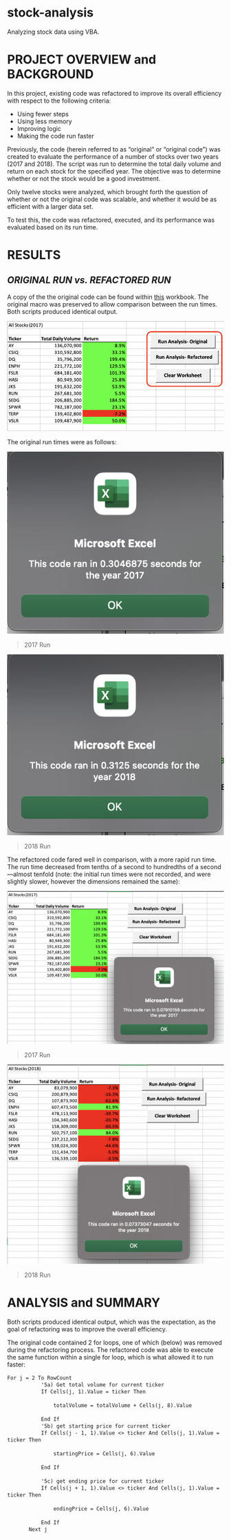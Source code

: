 # stock-analysis
Analyzing stock data using VBA.

# **PROJECT OVERVIEW and BACKGROUND**

In this project, existing code was refactored to improve its overall efficiency with respect to the following criteria:

 * Using fewer steps
 * Using less memory
 * Improving logic
 * Making the code run faster

Previously, the code (herein referred to as “original” or “original code”) was created to evaluate the performance of a number of stocks over two years (2017 and 2018). The script was run to determine the total daily volume and return on each stock for the specified year. The objective was to determine whether or not the stock would be a good investment.

Only twelve stocks were analyzed, which brought forth the question of whether or not the original code was scalable, and whether it would be as efficient with a larger data set.

To test this, the code was refactored, executed, and its performance was evaluated based on its run time.


# **RESULTS**


## *ORIGINAL RUN vs. REFACTORED RUN*

A copy of the the original code can be found within [this](https://github.com/farwaali08/stock-analysis/blob/9e81832873fdbd20887042147662163c80a0ce3d/VBA_CHALLENGE1.xlsm) workbook. The original macro was preserved to allow comparison between the run times. Both scripts produced identical output. 


![alt text](https://github.com/farwaali08/stock-analysis/blob/2c4ad067613482c7dcfa3ba78df20c05d798d72f/Stock_Analysis.png)


The original run times were as follows:

![alt text](https://github.com/farwaali08/stock-analysis/blob/6d35b88fe9c31036bfc4a7c05df6124c4ff8b27e/2017_original.png)

> 2017 Run


![alt text](https://github.com/farwaali08/stock-analysis/blob/998e0451279473d25c6aae2416c0fcc34890dfc3/2018_original.png)

> 2018 Run


The refactored code fared well in comparison, with a more rapid run time. The run time decreased from tenths of a second to hundredths of a second—almost tenfold (note: the initial run times were not recorded, and were slightly slower, however the dimensions remained the same):


![alt text](https://github.com/farwaali08/stock-analysis/blob/ce74a25775776ab55f5607f06ae93c8efcc97ec2/VBA_Challenge_2017.png)
> 2017 Run


![alt text](https://github.com/farwaali08/stock-analysis/blob/cf5af9aabf46eaa8ab0d8d66697dde8f8af939df/VBA_Challenge_2018.png)
> 2018 Run



# **ANALYSIS and SUMMARY**


Both scripts produced identical output, which was the expectation, as the goal of refactoring was to improve the overall efficiency. 

The original code contained 2 for loops, one of which (below) was removed during the refactoring process. The refactored code was able to execute the same function within a single for loop, which is what allowed it to run faster:

```
For j = 2 To RowCount
           '5a) Get total volume for current ticker
           If Cells(j, 1).Value = ticker Then

               totalVolume = totalVolume + Cells(j, 8).Value

           End If
           '5b) get starting price for current ticker
           If Cells(j - 1, 1).Value <> ticker And Cells(j, 1).Value = ticker Then

               startingPrice = Cells(j, 6).Value

           End If

           '5c) get ending price for current ticker
           If Cells(j + 1, 1).Value <> ticker And Cells(j, 1).Value = ticker Then

               endingPrice = Cells(j, 6).Value

           End If
       Next j
```

